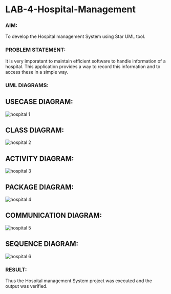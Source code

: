 # LAB-4-Hospital-Management
### AIM:
To develop the Hospital management System using Star UML tool.
### PROBLEM STATEMENT:
It is very imporatant to maintain efficient software to handle information of a hospital.
This application provides a way to record this information and to access these in a simple way.

### UML DIAGRAMS:

## USECASE DIAGRAM:

![hospital 1](https://github.com/22008686/LAB-4-Hospital-Management/assets/118916413/ea7f2667-e2db-4f9b-8bd6-7b5ffd987b06)

## CLASS DIAGRAM:

![hospital 2](https://github.com/22008686/LAB-4-Hospital-Management/assets/118916413/038fa50e-3d53-423c-ba17-4d930b591a3d)

## ACTIVITY DIAGRAM:

![hospital 3](https://github.com/22008686/LAB-4-Hospital-Management/assets/118916413/da08cc10-5d54-47f5-bb70-8b7d1b2181ea)

## PACKAGE DIAGRAM:

![hospital 4](https://github.com/22008686/LAB-4-Hospital-Management/assets/118916413/fd377a0c-b688-40eb-83b8-9b905df39a1c)

## COMMUNICATION DIAGRAM:

![hospital 5](https://github.com/22008686/LAB-4-Hospital-Management/assets/118916413/161a4d5c-a027-4553-93c7-0b973e44fde9)

## SEQUENCE DIAGRAM:

![hospital 6](https://github.com/22008686/LAB-4-Hospital-Management/assets/118916413/d3d15a6b-60e6-48b8-9366-2a35359a57bd)


### RESULT:
Thus the Hospital management System project was executed and the output was verified.
